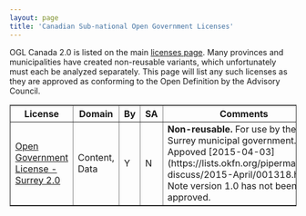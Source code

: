 ```yaml
---
layout: page
title: 'Canadian Sub-national Open Government Licenses'
---
```



OGL Canada 2.0 is listed on the main [licenses page](/licenses/). Many
provinces and municipalities have created non-reusable variants, which
unfortunately must each be analyzed separately. This page will list any
such licenses as they are approved as conforming to the Open Definition
by the Advisory Council.

<table cellpadding="5" cellspacing="0" border="1" >
<tbody >
<tr >

<th >License
</th>

<th >Domain
</th>

<th >By
</th>

<th >SA
</th>

<th >Comments
</th>
</tr>
<tr >

<td ><a href="http://data.surrey.ca/pages/open-government-licence-surrey">Open Government License - Surrey 2.0</a>
</td>

<td >Content, Data
</td>

<td >Y
</td>

<td >N
</td>

<td ><b>Non-reusable.</b> For use by the Surrey municipal government. Appoved [2015-04-03](https://lists.okfn.org/pipermail/od-discuss/2015-April/001318.html). Note version 1.0 has not been approved.
</td>
</tr>

</tbody>
</table>
